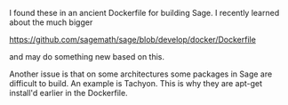 I found these in an ancient Dockerfile for building Sage.  I recently
learned about the much bigger

https://github.com/sagemath/sage/blob/develop/docker/Dockerfile

and may do something new based on this.

Another issue is that on some architectures some packages in Sage
are difficult to build.  An example is Tachyon.   This is why
they are apt-get install'd earlier in the Dockerfile.